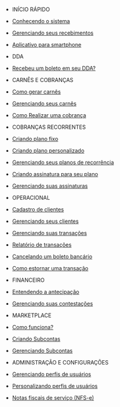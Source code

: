 - INÍCIO RÁPIDO
- [Conhecendo o sistema](CentralDeAjuda/pages/ConhecendoSistema)
- [Gerenciando seus recebimentos](CentralDeAjuda/pages/GerenRecebimentos)
- [Aplicativo para smartphone](CentralDeAjuda/pages/Aplicativo)

- DDA
- [Recebeu um boleto em seu DDA?](CentralDeAjuda/pages/recebeu_DDA)

- CARNÊS E COBRANÇAS
- [Como gerar carnês](CentralDeAjuda/pages/GerarCarnes)
- [Gerenciando seus carnês](CentralDeAjuda/pages/GerenCarnes)
- [Como Realizar uma cobrança](CentralDeAjuda/pages/RealizarCobrancas)

- COBRANÇAS RECORRENTES
- [Criando plano fixo](CentralDeAjuda/pages/CriarPlanoFix)
- [Criando plano personalizado](CentralDeAjuda/pages/CriarPlanoPers)
- [Gerenciando seus planos de recorrência](CentralDeAjuda/pages/GerenciarPlanos)
- [Criando assinatura para seu plano](CentralDeAjuda/pages/NovaAssinatura)
- [Gerenciando suas assinaturas](CentralDeAjuda/pages/GerenAssinaturas)

- OPERACIONAL
- [Cadastro de clientes](CentralDeAjuda/pages/CadastroCliente)
- [Gerenciando seus clientes](CentralDeAjuda/pages/GerenCliente)
- [Gerenciando suas transações](CentralDeAjuda/pages/GerenTransacoes)
- [Relatório de transações](CentralDeAjuda/pages/RelatorioTransacoes)
- [Cancelando um boleto bancário](CentralDeAjuda/pages/CancelandoBoleto)
- [Como estornar uma transação](CentralDeAjuda/pages/EstornarTransacoes)

- FINANCEIRO
- [Entendendo a antecipação](CentralDeAjuda/pages/EntendendoAntecipacao)
- [Gerenciando suas contestações](CentralDeAjuda/pages/GerenContestacoes)

- MARKETPLACE
- [Como funciona?](CentralDeAjuda/pages/Marketplace)
- [Criando Subcontas](CentralDeAjuda/pages/CriarSubconta)
- [Gerenciando Subcontas](CentralDeAjuda/pages/GerenSubconta)

- ADMINISTRAÇÃO E CONFIGURAÇÕES
- [Gerenciando perfis de usuários](CentralDeAjuda/pages/UsuariosPadroes)
- [Personalizando perfis de usuários](CentralDeAjuda/pages/UsuariosPersonalizados)
- [Notas fiscais de serviço (NFS-e)](CentralDeAjuda/pages/NotaFis)
